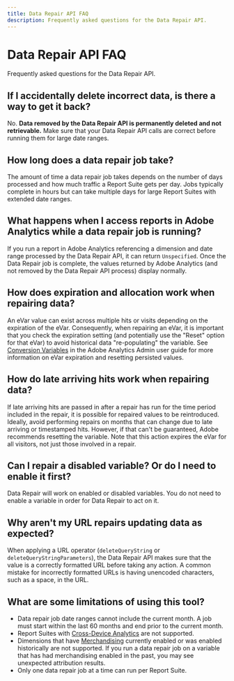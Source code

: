 ```yaml
---
title: Data Repair API FAQ
description: Frequently asked questions for the Data Repair API.
---
```


# Data Repair API FAQ

Frequently asked questions for the Data Repair API.

## If I accidentally delete incorrect data, is there a way to get it back?

No. **Data removed by the Data Repair API is permanently deleted and not retrievable.** Make sure that your Data Repair API calls are correct before running them for large date ranges.

## How long does a data repair job take?

The amount of time a data repair job takes depends on the number of days processed and how much traffic a Report Suite gets per day. Jobs typically complete in hours but can take multiple days for large Report Suites with extended date ranges.

## What happens when I access reports in Adobe Analytics while a data repair job is running?

If you run a report in Adobe Analytics referencing a dimension and date range processed by the Data Repair API, it can return `Unspecified`. Once the Data Repair job is complete, the values returned by Adobe Analytics (and not removed by the Data Repair API process) display normally.

## How does expiration and allocation work when repairing data?

An eVar value can exist across multiple hits or visits depending on the expiration of the eVar.  Consequently, when repairing an eVar, it is important that you check the expiration setting (and potentially use the "Reset" option for that eVar) to avoid historical data "re-populating" the variable. See [Conversion Variables](https://docs.adobe.com/content/help/en/analytics/admin/admin-tools/conversion-variables/conversion-var-admin.html) in the Adobe Analytics Admin user guide for more information on eVar expiration and resetting persisted values.

## How do late arriving hits work when repairing data?

If late arriving hits are passed in after a repair has run for the time period included in the repair, it is possible for repaired values to be reintroduced.  Ideally, avoid performing repairs on months that can change due to late arriving or timestamped hits.  However, if that can't be guaranteed, Adobe recommends resetting the variable. Note that this action expires the eVar for all visitors, not just those involved in a repair.

## Can I repair a disabled variable?  Or do I need to enable it first?

Data Repair will work on enabled or disabled variables.  You do not need to enable a variable in order for Data Repair to act on it.

## Why aren't my URL repairs updating data as expected?

When applying a URL operator (`deleteQueryString` or `deleteQueryStringParameters`), the Data Repair API makes sure that the value is a correctly formatted URL before taking any action. A common mistake for incorrectly formatted URLs is having unencoded characters, such as a space, in the URL.

## What are some limitations of using this tool?

* Data repair job date ranges cannot include the current month. A job must start within the last 60 months and end prior to the current month.
* Report Suites with [Cross-Device Analytics](https://experienceleague.adobe.com/docs/analytics/components/cda/overview.html) are not supported.
* Dimensions that have [Merchandising](https://experienceleague.adobe.com/docs/analytics/components/dimensions/evar-merchandising.html) currently enabled or was enabled historically are not supported. If you run a data repair job on a variable that has had merchandising enabled in the past, you may see unexpected attribution results.
* Only one data repair job at a time can run per Report Suite.
